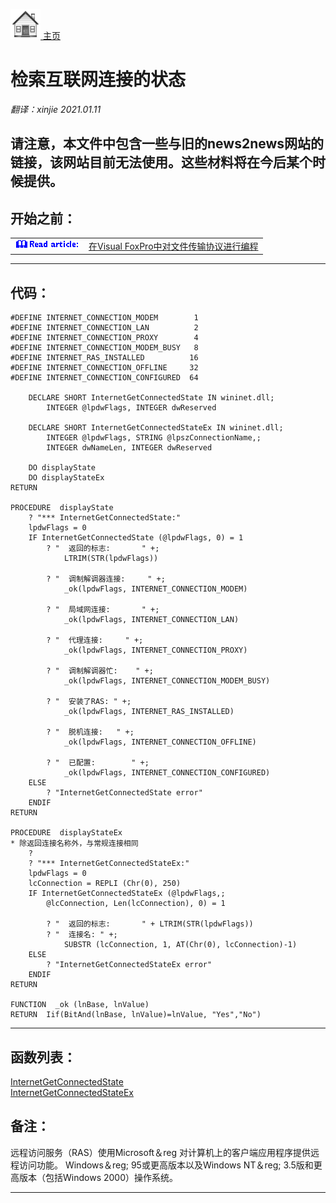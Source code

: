 [<img src="../images/home.png"> 主页 ](https://github.com/VFP9/Win32API)  

# 检索互联网连接的状态
_翻译：xinjie  2021.01.11_

## 请注意，本文件中包含一些与旧的news2news网站的链接，该网站目前无法使用。这些材料将在今后某个时候提供。

<!-- Anatoliy --> 
## 开始之前：
<table cellspacing=3 cellpadding=0 border=0><tr><td valign=top><img src="../images/readarticle.gif" border=0></td><td valign=top class=fdescr><a href="?article=3">在Visual FoxPro中对文件传输协议进行编程</a></td></tr></table>  

  
***  

## 代码：
```foxpro  
#DEFINE INTERNET_CONNECTION_MODEM        1
#DEFINE INTERNET_CONNECTION_LAN          2
#DEFINE INTERNET_CONNECTION_PROXY        4
#DEFINE INTERNET_CONNECTION_MODEM_BUSY   8
#DEFINE INTERNET_RAS_INSTALLED          16
#DEFINE INTERNET_CONNECTION_OFFLINE     32
#DEFINE INTERNET_CONNECTION_CONFIGURED  64

	DECLARE SHORT InternetGetConnectedState IN wininet.dll;
		INTEGER @lpdwFlags, INTEGER dwReserved

	DECLARE SHORT InternetGetConnectedStateEx IN wininet.dll;
    	INTEGER @lpdwFlags, STRING @lpszConnectionName,;
    	INTEGER dwNameLen, INTEGER dwReserved

	DO displayState
	DO displayStateEx
RETURN

PROCEDURE  displayState
	? "*** InternetGetConnectedState:"
	lpdwFlags = 0
	IF InternetGetConnectedState (@lpdwFlags, 0) = 1
		? "  返回的标志:       " +;
			LTRIM(STR(lpdwFlags))

		? "  调制解调器连接:     " +;
			_ok(lpdwFlags, INTERNET_CONNECTION_MODEM)

		? "  局域网连接:       " +;
			_ok(lpdwFlags, INTERNET_CONNECTION_LAN)

		? "  代理连接:     " +;
			_ok(lpdwFlags, INTERNET_CONNECTION_PROXY)

		? "  调制解调器忙:    " +;
			_ok(lpdwFlags, INTERNET_CONNECTION_MODEM_BUSY)

		? "  安装了RAS: " +;
			_ok(lpdwFlags, INTERNET_RAS_INSTALLED)

		? "  脱机连接:   " +;
			_ok(lpdwFlags, INTERNET_CONNECTION_OFFLINE)

		? "  已配置:        " +;
			_ok(lpdwFlags, INTERNET_CONNECTION_CONFIGURED)
	ELSE
		? "InternetGetConnectedState error"
	ENDIF
RETURN

PROCEDURE  displayStateEx
* 除返回连接名称外，与常规连接相同
	?
	? "*** InternetGetConnectedStateEx:"
	lpdwFlags = 0
	lcConnection = REPLI (Chr(0), 250)
	IF InternetGetConnectedStateEx (@lpdwFlags,;
		@lcConnection, Len(lcConnection), 0) = 1

		? "  返回的标志:       " + LTRIM(STR(lpdwFlags))
		? "  连接名: " +;
			SUBSTR (lcConnection, 1, AT(Chr(0), lcConnection)-1)
	ELSE
		? "InternetGetConnectedStateEx error"
	ENDIF
RETURN

FUNCTION  _ok (lnBase, lnValue)
RETURN  Iif(BitAnd(lnBase, lnValue)=lnValue, "Yes","No")  
```  
***  


## 函数列表：
[InternetGetConnectedState](../libraries/wininet/InternetGetConnectedState.md)  
[InternetGetConnectedStateEx](../libraries/wininet/InternetGetConnectedStateEx.md)  

## 备注：
远程访问服务（RAS）使用Microsoft＆reg 对计算机上的客户端应用程序提供远程访问功能。 Windows＆reg; 95或更高版本以及Windows NT＆reg; 3.5版和更高版本（包括Windows 2000）操作系统。  
  
***  

